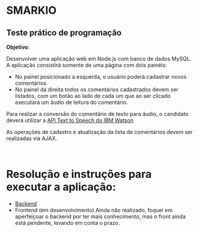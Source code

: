 # SMARKIO

## Teste prático de programação

**Objetivo**:

Desenvolver uma aplicação web em Node.js com banco de dados MySQL. </br>
A aplicação consistirá somente de uma página com dois painéis:

- No painel posicionado a esquerda, o
  usuário poderá cadastrar novos comentários.
- No painel da direita todos os comentários
  cadastrados devem ser listados, com um botão ao lado de cada um que ao ser clicado
  executará um áudio de leitura do comentário.

Para realizar a conversão do comentário de texto para áudio, o candidato deverá utilizar a [API Text to Speech do IBM Watson](https://www.ibm.com/cloud/watson-text-to-speech) </br>

As operações de cadastro e atualização da lista de comentários devem ser realizadas via
AJAX.

</br>

# Resolução e instruções para executar a aplicação:

- [Backend](https://github.com/Guilheeeerme/smarkio/tree/master/backend#readme)
- Frontend (em desenvolvimento) Ainda não realizado, foquei em aperfeiçoar o backend por ter mais conhecimento, mas o front ainda está pendente, levando em conta o prazo.
